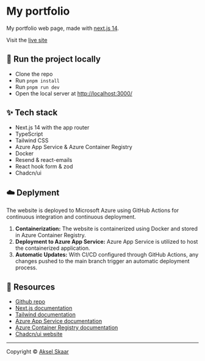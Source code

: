 # My portfolio

My portfolio web page, made with [next.js 14](https://nextjs.org/).

Visit the [live site](https://akselskaar.no/)

## :rocket: Run the project locally

- Clone the repo
- Run `pnpm install`
- Run `pnpm run dev`
- Open the local server at [http://localhost:3000/](http://localhost:3000/)

## :sparkles: Tech stack

- Next.js 14 with the app router
- TypeScript
- Tailwind CSS
- Azure App Service & Azure Container Registry
- Docker
- Resend & react-emails
- React hook form & zod
- Chadcn/ui

## :cloud: Deplyment

The website is deployed to Microsoft Azure using GitHub Actions for continuous integration and continuous deployment.

1. **Containerization:** The website is containerized using Docker and stored in Azure Container Registry.
2. **Deployment to Azure App Service:** Azure App Service is utilized to host the containerized application.
3. **Automatic Updates:** With CI/CD configured through GitHub Actions, any changes pushed to the main branch trigger an automatic deployment process.

## :page_facing_up: Resources

- [Github repo](https://github.com/akselskaar/Portfolio-website)
- [Next.js documentation](https://nextjs.org/docs)
- [Tailwind documentation](https://tailwindcss.com/)
- [Azure App Service documentation](https://learn.microsoft.com/en-us/azure/app-service/)
- [Azure Container Registry documentation](https://learn.microsoft.com/en-us/azure/container-registry/)
- [Chadcn/ui website](https://ui.shadcn.com/)

<hr />

Copyright :copyright: [Aksel Skaar](https://github.com/AkselSkaar)
